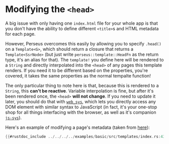 # Modifying the `<head>`

A big issue with only having one `index.html` file for your whole app is that you don't have the ability to define different `<title>`s and HTML metadata for each page.

However, Perseus overcomes this easily by allowing you to specify `.head()` on a `Template<G>`, which should return a closure that returns a `Template<SsrNode>` (but just write `perseus::template::HeadFn` as the return type, it's an alias for that). The `template!` you define here will be rendered to a `String` and directly interpolated into the `<head>` of any pages this template renders. If you need it to be different based on the properties, you're covered, it takes the same properties as the normal tempalte function!

The only particular thing to note here is that, because this is rendered to a `String`, this **can't be reactive**. Variable interpolation is fine, but after it's been rendered once, the `<head>` **will not change**. If you need to update it later, you should do that with [`web_sys`](https://docs.rs/web-sys), which lets you directly access any DOM element with similar syntax to JavaScript (in fact, it's your one-stop shop for all things interfacing with the browser, as well as it's companion [`js-sys`](https://docs.rs/js-sys)).

Here's an example of modifying a page's metadata (taken from [here](https://github.com/arctic-hen7/perseus/blob/main/examples/basic/src/templates/index.rs)):

```rust
{{#rustdoc_include ../../../../examples/basic/src/templates/index.rs:43:49}}
```
